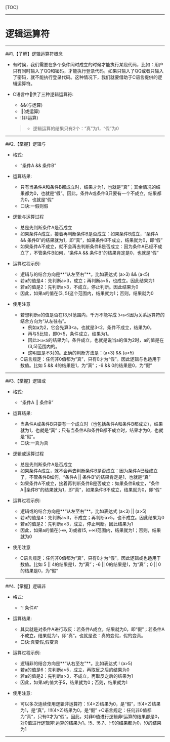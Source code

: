 [TOC]



---

# 逻辑运算符

---

##1.【了解】逻辑运算符概念

- 有时候，我们需要在多个条件同时成立的时候才能执行某段代码，比如：用户只有同时输入了QQ和密码，才能执行登录代码，如果只输入了QQ或者只输入了密码，就不能执行登录代码。这种情况下，我们就要借助于C语言提供的逻辑运算符。

- C语言中􏰀供了三种逻辑运算符:
    + &&(与运算)
    + ||(或运算)
    + !(非运算)
    > + 逻辑运算的结果只有2个：“真”为1，“假”为0

---

##2.【掌握】逻辑与

- 格式:
    + “条件A && 条件B”

- 运算结果:
    + 只有当条件A和条件B都成立时，结果才为1，也就是“真”；其余情况的结果都为0，也就是“假”。因此，条件A或条件B只要有一个不成立，结果都为0，也就是“假”
    + 口诀:一假则假

- 逻辑与运算过程
    + 总是先判断条件A是否成立
    + 如果条件A成立，接着再判断条件B是否成立：如果条件B成立，“条件A && 条件B”的结果就为1，即“真”，如果条件B不成立，结果就为0，即“假”
    + 如果条件A不成立，就不会再去判断条件B是否成立：因为条件A已经不成立了，不管条件B如何，“条件A && 条件B”的结果肯定是0，也就是“假”

- 运算过程示例:
    + 逻辑与的结合方向是**“从左至右”**。比如表达式 (a>3) && (a<5)
    + 若a的值是4：先判断a>3，成立；再判断a<5，也成立。因此结果为1
    + 若a的值是2：先判断a>3，不成立，停止判断。因此结果为0
    + 因此，如果a的值在(3, 5)这个范围内，结果就为1；否则，结果就为0

- 使用注意
    + 若想判断a的值是否在(3,5)范围内，千万不能写成 `3<a<5`因为关系运算符的结合方向为“从左往右”。
        *  例如a为2，它会先算3<a，也就是3<2，条件不成立，结果为0。
        *  再与5比较，即0<5，条件成立，结果为1。
        *  因此`3<a<5`的结果为1，条件成立，也就是说当a的值为2时，a的值是在(3,5)范围内的。
        *  这明显是不对的。正确的判断方法是：(a>3) && (a<5)
    + C语言规定：任何非0值都为“真”，只有0才为“假”。因此逻辑与也适用于数值。比如 5 && 4的结果是1，为“真”；-6 && 0的结果是0，为“假”

---
##3.【掌握】逻辑或

- 格式:
    + “条件A || 条件B”

- 运算结果:
    + 当条件A或条件B只要有一个成立时（也包括条件A和条件B都成立），结果就为1，也就是“真”；只有当条件A和条件B都不成立时，结果才为0，也就是“假”。
    + 口诀:一真为真

- 逻辑或运算过程
    + 总是先判断条件A是否成立
    + 如果条件A成立，就不会再去判断条件B是否成立：因为条件A已经成立了，不管条件B如何，“条件A || 条件B”的结果肯定是1，也就是“真”
    + 如果条件A不成立，接着再判断条件B是否成立：如果条件B成立，“条件A||条件B”的结果就为1，即“真”，如果条件B不成立，结果就为0，即“假”

- 运算过程示例:
    + 逻辑或的结合方向是**“从左至右”**。比如表达式 (a<3) || (a>5)
    + 若a的值是4：先判断a<3，不成立；再判断a>5，也不成立。因此结果为0
    + 若a的值是2：先判断a<3，成立，停止判断。因此结果为1
    + 因此，如果a的值在(-∞, 3)或者(5, +∞)范围内，结果就为1；否则，结果就为0

- 使用注意
    + C语言规定：任何非0值都为“真”，只有0才为“假”。因此逻辑或也适用于数值。比如 5 || 4的结果是1，为“真”；-6 || 0的结果是1，为“真”；0 || 0的结果是0，为“假”

---
##4.【掌握】逻辑非

- 格式:
    + “! 条件A”


- 运算结果:
    + 其实就是对条件A进行取反：若条件A成立，结果就为0，即“假”；若条件A不成立，结果就为1，即“真”。也就是说：真的变假，假的变真。
    + 口诀:真变假,假变真

- 运算过程示例:
    + 逻辑非的结合方向是**“从右至左”**。比如表达式 ! (a>5)
    + 若a的值是6：先判断a>5，成立，再取反之后的结果为0
    + 若a的值是2：先判断a>3，不成立，再取反之后的结果为1
    + 因此，如果a的值大于5，结果就为0；否则，结果就为1

- 使用注意:
    + 可以多次连续使用逻辑非运算符：!(4>2)结果为0，是“假”，!!(4>2)结果为1，是“真”，!!!(4>2)结果为0，是“假”
    +C语言规定：任何非0值都为“真”，只有0才为“假”。因此，对非0值进行逻辑非!运算的结果都是0，对0值进行逻辑非!运算的结果为1。!5、!6.7、!-9的结果都为0，!0的结果为1

---

